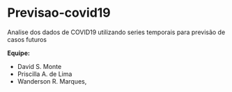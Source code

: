 # Previsao-covid19
Analise dos dados de COVID19 utilizando series temporais para previsão de casos futuros

**Equipe:**

* David S. Monte
* Priscilla A. de Lima
* Wanderson R. Marques,
